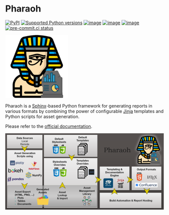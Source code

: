 # Pharaoh

[![PyPI](https://img.shields.io/pypi/v/pharaoh-report)](https://pypi.org/project/pharaoh-report/)
[![Supported Python versions](https://img.shields.io/pypi/pyversions/pharaoh-report.svg)](https://pypi.org/project/pharaoh-report/)
[![image](https://img.shields.io/pypi/l/pharaoh-report.svg)](https://pypi.python.org/pypi/pharaoh-report)
[![image](https://github.com/Infineon/pharaoh-dev/actions/workflows/documentation.yml/badge.svg)](https://github.com/Infineon/pharaoh-dev/actions/workflows/documentation.yml)
[![image](https://github.com/Infineon/pharaoh-dev/actions/workflows/matrix_tests.yml/badge.svg)](https://github.com/Infineon/pharaoh-dev/actions/workflows/matrix_tests.yml)
[![pre-commit.ci status](https://results.pre-commit.ci/badge/github/Infineon/pharaoh-dev/main.svg)](https://results.pre-commit.ci/latest/github/Infineon/pharaoh-dev/main)


<img src="https://github.com/Infineon/pharaoh-dev/blob/main/docs/_static/icon.png" height="200">

Pharaoh is a [Sphinx](https://www.sphinx-doc.org/en/master/)-based Python framework
for generating reports in various formats by combining the
power of configurable [Jinja](https://jinja.palletsprojects.com/en/3.1.x/)
templates and Python scripts for asset generation.

Please refer to the [official documentation](https://infineon.github.io/pharaoh-dev/).

<img src="https://github.com/Infineon/pharaoh-dev/blob/main/docs/_static/overview.png">

